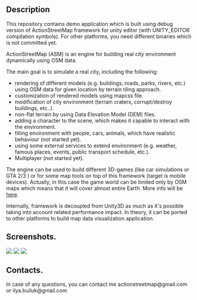 <h2>Description</h2>

<p>This repository contains demo application which is built using debug version of ActionStreetMap framework for unity editor (with UNITY_EDITOR compilation symbols). For other platforms, you need different binaries which is not committed yet.</p> 

<p>ActionStreetMap (ASM) is an engine for building real city environment dynamically using OSM data.</p>
<p>The main goal is to simulate a real city, including the following:</p>
<ul>
<li>rendering of different models (e.g. buildings, roads, parks, rivers, etc.) using OSM data for given location by terrain tiling approach.</li>
<li>customization of rendered models using mapcss file.</li>
<li>modification of city environment (terrain craters, corrupt/destroy buildings, etc..).</li>
<li>non-flat terrain by using Data Elevation Model (DEM) files.</li>
<li>adding a character to the scene, which makes it capable to interact with the environment.</li>
<li>filling environment with people, cars, animals, which have realistic behaviour (not started yet).</li>
<li>using some external services to extend environment (e.g. weather, famous places, events, public transport schedule, etc.).</li>
<li>Multiplayer (not started yet).</li>
</ul>
<p>The engine can be used to build different 3D-games (like car simulations or GTA 2/3 ) or for some map tools on top of this framework (target is mobile devices). Actually, in this case the game world can be limited only by OSM maps which means that it will cover almost entire Earth. More info will be <a href="http://actionstreetmap.github.io/demo/">here</a>.</p>
<p>Internally, framework is decoupled from Unity3D as much as it's possible taking into account related performance impact. In theory, it can be ported to other platforms to build map data visualization application.</p>

<h2>Screenshots.</h2>
<img src="http://actionstreetmap.github.io/demo/images/Moscow_tower.png"/>

<img src="http://actionstreetmap.github.io/demo/images/FlatShading_Pic1.png"/>

<img src="http://actionstreetmap.github.io/demo/images/FlatShading_Pic3.png"/>

<h2>Contacts.</h2>
In case of any questions, you can contact me actionstreetmap@gmail.com or ilya.builuk@gmail.com

	